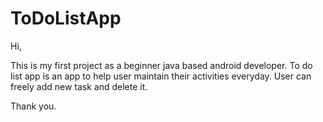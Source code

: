 # ToDoListApp

Hi,

This is my first project as a beginner java based android developer. To do list app is an app to help user maintain their activities everyday. User can freely add new task and delete it.

Thank you.
